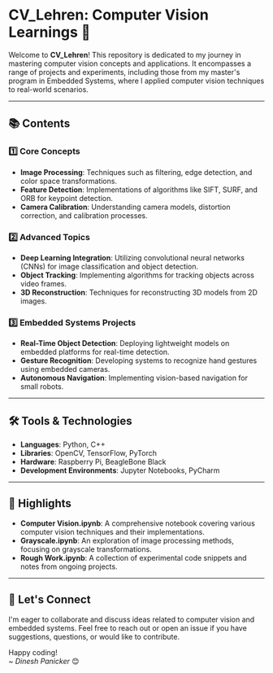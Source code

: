 # CV_Lehren: Computer Vision Learnings 🚀  

Welcome to **CV_Lehren**! This repository is dedicated to my journey in mastering computer vision concepts and applications. It encompasses a range of projects and experiments, including those from my master's program in Embedded Systems, where I applied computer vision techniques to real-world scenarios.  

---

## 📚 Contents  

### 1️⃣ Core Concepts  
- **Image Processing**: Techniques such as filtering, edge detection, and color space transformations.  
- **Feature Detection**: Implementations of algorithms like SIFT, SURF, and ORB for keypoint detection.  
- **Camera Calibration**: Understanding camera models, distortion correction, and calibration processes.  

### 2️⃣ Advanced Topics  
- **Deep Learning Integration**: Utilizing convolutional neural networks (CNNs) for image classification and object detection.  
- **Object Tracking**: Implementing algorithms for tracking objects across video frames.  
- **3D Reconstruction**: Techniques for reconstructing 3D models from 2D images.  

### 3️⃣ Embedded Systems Projects  
- **Real-Time Object Detection**: Deploying lightweight models on embedded platforms for real-time detection.  
- **Gesture Recognition**: Developing systems to recognize hand gestures using embedded cameras.  
- **Autonomous Navigation**: Implementing vision-based navigation for small robots.  

---

## 🛠️ Tools & Technologies  
- **Languages**: Python, C++  
- **Libraries**: OpenCV, TensorFlow, PyTorch  
- **Hardware**: Raspberry Pi, BeagleBone Black  
- **Development Environments**: Jupyter Notebooks, PyCharm  

---

## 🌟 Highlights  
- **Computer Vision.ipynb**: A comprehensive notebook covering various computer vision techniques and their implementations.  
- **Grayscale.ipynb**: An exploration of image processing methods, focusing on grayscale transformations.  
- **Rough Work.ipynb**: A collection of experimental code snippets and notes from ongoing projects.  

---

## 📧 Let's Connect  
I'm eager to collaborate and discuss ideas related to computer vision and embedded systems. Feel free to reach out or open an issue if you have suggestions, questions, or would like to contribute.  

Happy coding!  
~ *Dinesh Panicker* 😊  
